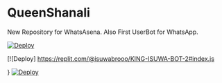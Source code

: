 # QueenShanali
New Repository for WhatsAsena. Also First UserBot for WhatsApp.

[![Deploy](https://dashboard.heroku.com/new?button-url)](=https%3A%2F%2Fgithub.com%2Fisuwabrooo%2FQueenShanali&template=https%3A%2F%2Fgithub.com%2Fisuwabrooo%2FQueenShanali.git)

[![Deploy] https://replit.com/@isuwabrooo/KING-ISUWA-BOT-2#index.js

}
[![Deploy](https://www.herokucdn.com/deploy/button.svg)](https://dashboard.heroku.com/new?button-url=https%3A%2F%2Fgithub.com%2Fisuwabrooo%2FQueenShanali&template=https%3A%2F%2Fgithub.com%2Fisuwabrooo%2FQueenShanali.git)
